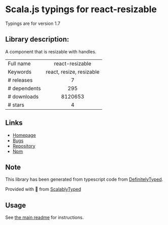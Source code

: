 
# Scala.js typings for react-resizable

Typings are for version 1.7

## Library description:
A component that is resizable with handles.

|                    |                 |
| ------------------ | :-------------: |
| Full name          | react-resizable |
| Keywords           | react, resize, resizable |
| # releases         | 7 |
| # dependents       | 295 |
| # downloads        | 8120653 |
| # stars            | 4 |

## Links
- [Homepage](https://github.com/STRML/react-resizable)
- [Bugs](https://github.com/STRML/react-resizable/issues)
- [Repository](https://github.com/STRML/react-resizable)
- [Npm](https://www.npmjs.com/package/react-resizable)
    


## Note
This library has been generated from typescript code from [DefinitelyTyped](https://definitelytyped.org).

Provided with :purple_heart: from [ScalablyTyped](https://github.com/oyvindberg/ScalablyTyped)

## Usage
See [the main readme](../../readme.md) for instructions.


